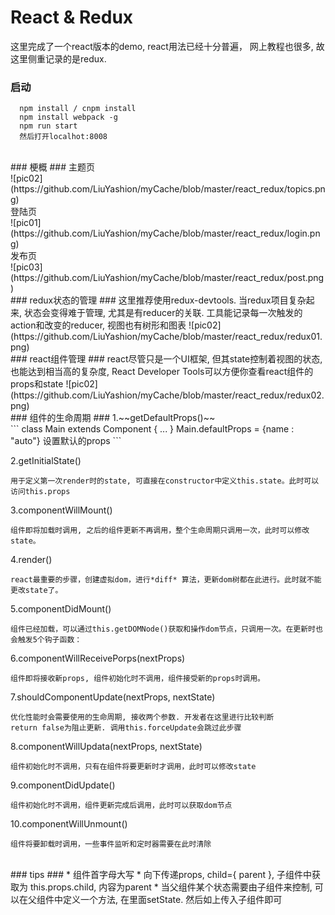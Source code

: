 # React & Redux #
这里完成了一个react版本的demo, react用法已经十分普遍， 网上教程也很多, 故这里侧重记录的是redux.
</br>
### 启动 ###
```
  npm install / cnpm install
  npm install webpack -g
  npm run start
  然后打开localhot:8008
```

</br>
### 梗概 ###
主题页
</br>
![pic02](https://github.com/LiuYashion/myCache/blob/master/react_redux/topics.png)
</br>
登陆页
</br>
![pic01](https://github.com/LiuYashion/myCache/blob/master/react_redux/login.png)
</br>
发布页
</br>
![pic03](https://github.com/LiuYashion/myCache/blob/master/react_redux/post.png)


</br>
### redux状态的管理 ###
这里推荐使用redux-devtools. 当redux项目复杂起来, 状态会变得难于管理, 尤其是有reducer的关联. 工具能记录每一次触发的action和改变的reducer, 视图也有树形和图表
![pic02](https://github.com/LiuYashion/myCache/blob/master/react_redux/redux01.png)


</br>
### react组件管理 ###
react尽管只是一个UI框架, 但其state控制着视图的状态, 也能达到相当高的复杂度, React Developer Tools可以方便你查看react组件的props和state
![pic02](https://github.com/LiuYashion/myCache/blob/master/react_redux/redux02.png)


</br>
### 组件的生命周期 ###
1.~~getDefaultProps()~~
</br>
```
class Main extends Component {
  ...
}
Main.defaultProps = {name : "auto"}
设置默认的props
```

2.getInitialState()
</br>
```
用于定义第一次render时的state, 可直接在constructor中定义this.state。此时可以访问this.props
```

3.componentWillMount()
</br>
```
组件即将加载时调用, 之后的组件更新不再调用，整个生命周期只调用一次，此时可以修改state。
```

4.render()
</br>
```
react最重要的步骤，创建虚拟dom，进行*diff* 算法，更新dom树都在此进行。此时就不能更改state了。
```

5.componentDidMount()
</br>
```
组件已经加载，可以通过this.getDOMNode()获取和操作dom节点，只调用一次。在更新时也会触发5个钩子函数：
```

6.componentWillReceivePorps(nextProps)
</br>
```
组件即将接收新props, 组件初始化时不调用，组件接受新的props时调用。
```

7.shouldComponentUpdate(nextProps, nextState)
</br>
```
优化性能时会需要使用的生命周期, 接收两个参数. 开发者在这里进行比较判断
return false为阻止更新. 调用this.forceUpdate会跳过此步骤
```

8.componentWillUpdata(nextProps, nextState)
</br>
```
组件初始化时不调用，只有在组件将要更新时才调用，此时可以修改state
```

9.componentDidUpdate()
</br>
```
组件初始化时不调用，组件更新完成后调用，此时可以获取dom节点
```

10.componentWillUnmount()
</br>
```
组件将要卸载时调用，一些事件监听和定时器需要在此时清除
```

</br>
### tips ###
* 组件首字母大写
* 向下传递props, child={ parent }, 子组件中获取为 this.props.child, 内容为parent
* 当父组件某个状态需要由子组件来控制, 可以在父组件中定义一个方法, 在里面setState. 然后如上传入子组件即可
